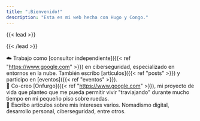 ```yaml
---
title: "¡Bienvenido!"
description: "Esta es mi web hecha con Hugo y Congo."
---
```


{{< lead >}}
  
{{< /lead >}}  

:cloud: Trabajo como [consultor independiente]({{< ref "https://www.google.com" >}}) en ciberseguridad, especializado en entornos en la nube. También escribo [artículos]({{< ref "posts" >}}) y participo en [eventos]({{< ref "eventos" >}}).  
:minibus: Co-creo [Onfurgo]({{< ref "https://www.google.com" >}}), mi proyecto de vida que planteo que me pueda permitir vivir "traviajando" durante mucho tiempo en mi pequeño piso sobre ruedas.  
:book: Escribo artículos sobre mis intereses varios. Nomadismo digital, desarrollo personal, ciberseguridad, entre otros.   
   
